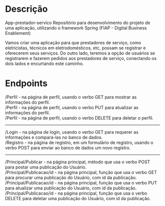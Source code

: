 <h1>Descrição</h1>

App-prestador-servico
Repositório para desenvolvimento do projeto de uma aplicação, utilizando o framework Spring (FIAP - Digital Business Enablement)

Vamos criar uma aplicação para que prestadores de serviço, como eletricistas, técnicos em eletrodomésticos, etc, possam se registrar e oferecerem seus serviços.
Do outro lado, teremos a opção de usuários se registrarem e fazerem pedidos aos prestadores de serviço, conectando os dois lados e encurtando este caminho.



<h1>Endpoints</h1>


/Perfil - na página de perfil, usando o verbo GET para mostrar as informações do perfil.
<br>
/Perfil - na página de perfil, usando o verbo PUT para atualizar as informações do perfil.
<br>
/Perfil - na página de perfil, usando o verbo DELETE para deletar o perfil.
<hr>
/Login -  na página de login, usando o verbo GET para requerer as informações e compará-las no banco de dados.
<br>
/Registro - na página de registro, em um formulário de registro, usando o verbo POST para enviar ao banco de dados um novo registro.
<hr> 
/Principal/Publicar - na página principal, método que usa o verbo POST para postar uma publicação do Usuário.
<br>
/Principal/Publicacao/id - na página principal, função que usa o verbo GET para procurar uma publicação do Usuário, com id da publicação.
<br>
/Principal/Publicacao/id - na página principal, função que usa o verbo PUT para atualizar uma publicação do Usuário, com id da publicação.
<br>
/Principal/Publicacao/id - na página principal, função que usa o verbo DELETE para deletar uma publicação do Usuário, com id da publicação.
